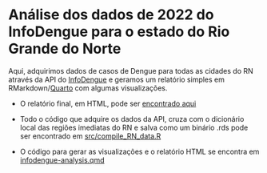 # Análise dos dados de 2022 do InfoDengue para o estado do Rio Grande do Norte

Aqui, adquirimos dados de casos de Dengue para todas as cidades do RN através da API
do [InfoDengue](https://info.dengue.mat.br/) e geramos um relatório simples em RMarkdown/[Quarto](https://quarto.org/)
com algumas visualizações.

- O relatório final, em HTML, pode ser [encontrado aqui](https://jvfe.github.io/infodengue-analysis/infodengue-analysis.html)

- Todo o código que adquire os dados da API, cruza com o dicionário local das regiões imediatas do RN
e salva como um binário .rds pode ser encontrado em [src/compile_RN_data.R](src/compile_RN_data.R)

- O código para gerar as visualizações e o relatório HTML se encontra em [infodengue-analysis.qmd](infodengue-analysis.qmd)
